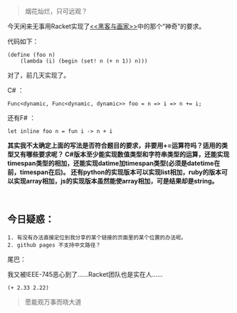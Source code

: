 > 烟花灿烂，只可远观？

今天闲来无事用Racket实现了[<<黑客与画家>>](http://www.ruanyifeng.com/blog/2010/10/why_lisp_is_superior.html)中的那个“神奇”的要求。

代码如下：

    (define (foo n)
        (lambda (i) (begin (set! n (+ n 1)) n)))


对了，前几天实现了。

C# ：

    Func<dynamic, Func<dynamic, dynamic>> foo = n => i => n += i;


还有F# ： 

    let inline foo n = fun i -> n + i

**其实我不太确定上面的写法是否符合题目的要求，非要用+=运算符吗？适用的类型又有哪些要求呢？
C#版本至少能实现数值类型和字符串类型的运算，还能实现timespan类型的相加，还能实现datime加timespan类型(必须是datetime在前，timespan在后)。
还有python的实现版本可以实现list相加，ruby的版本可以实现array相加，js的实现版本虽然能使array相加，可是结果却是string。**

&nbsp;

## 今日疑惑：

    1. 有没有办法直接定位到我分享的某个链接的页面里的某个位置的办法呢。
    2. github pages 不支持中文路径？

尾巴：
    
我又被IEEE-745恶心到了……Racket团队也是实在人……

    (+ 2.33 2.22)

> 愿能观万事而晓大道